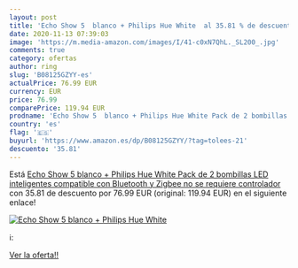 ```yaml
---
layout: post
title: 'Echo Show 5  blanco + Philips Hue White  al 35.81 % de descuento'
date: 2020-11-13 07:39:03
image: 'https://m.media-amazon.com/images/I/41-c0xN7QhL._SL200_.jpg'
comments: true
category: ofertas
author: ring
slug: 'B08125GZYY-es'
actualPrice: 76.99 EUR
currency: EUR
price: 76.99
comparePrice: 119.94 EUR
prodname: 'Echo Show 5  blanco + Philips Hue White Pack de 2 bombillas LED inteligentes  compatible con Bluetooth y Zigbee  no se requiere controlador'
country: 'es'
flag: '🇪🇸'
buyurl: 'https://www.amazon.es/dp/B08125GZYY/?tag=tolees-21'
descuento: '35.81'
---
```


Está [Echo Show 5  blanco + Philips Hue White Pack de 2 bombillas LED inteligentes  compatible con Bluetooth y Zigbee  no se requiere controlador](https://www.amazon.es/dp/B08125GZYY/?tag=tolees-21) con 35.81 de descuento por 76.99 EUR (original: 119.94 EUR) en el siguiente enlace!

[![Echo Show 5  blanco + Philips Hue White ](https://m.media-amazon.com/images/I/41-c0xN7QhL._SL200_.jpg)](https://www.amazon.es/dp/B08125GZYY/?tag=tolees-21)

ℹ️:


[Ver la oferta!!](https://www.amazon.es/dp/B08125GZYY/?tag=tolees-21)

